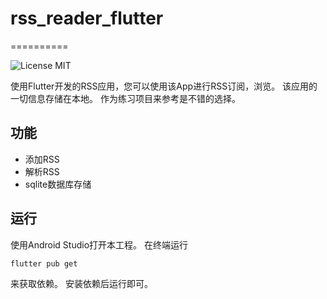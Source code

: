 # rss_reader_flutter
==========

![License MIT](https://img.shields.io/github/license/mashape/apistatus.svg?maxAge=2592000)

使用Flutter开发的RSS应用，您可以使用该App进行RSS订阅，浏览。
该应用的一切信息存储在本地。
作为练习项目来参考是不错的选择。

## 功能

 * 添加RSS
 * 解析RSS
 * sqlite数据库存储

## 运行

使用Android Studio打开本工程。
在终端运行

```text
flutter pub get
```

来获取依赖。
安装依赖后运行即可。

